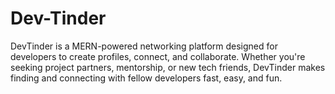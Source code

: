 # Dev-Tinder
DevTinder is a MERN-powered networking platform designed for developers to create profiles, connect, and collaborate. Whether you're seeking project partners, mentorship, or new tech friends, DevTinder makes finding and connecting with fellow developers fast, easy, and fun.
